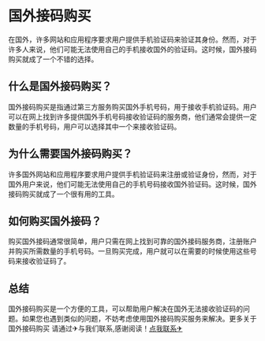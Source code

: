 # 国外接码购买

在国外，许多网站和应用程序要求用户提供手机验证码来验证其身份。然而，对于许多人来说，他们可能无法使用自己的手机接收国外的验证码。这时候，国外接码购买就成了一个不错的选择。

## 什么是国外接码购买？

国外接码购买是指通过第三方服务购买国外手机号码，用于接收手机验证码。用户可以在网上找到许多提供国外手机号码接收验证码的服务商，他们通常会提供一定数量的手机号码，用户可以选择其中一个来接收验证码。

## 为什么需要国外接码购买？

许多国外网站和应用程序要求用户提供手机验证码来注册或验证身份，然而，对于国外用户来说，他们可能无法使用自己的手机号码接收国外验证码。这时候，国外接码购买就成了一个很有用的工具。

## 如何购买国外接码？

购买国外接码通常很简单，用户只需在网上找到可靠的国外接码服务商，注册账户并购买所需数量的手机号码。一旦购买完成，用户就可以在需要的时候使用这些号码来接收验证码了。

## 总结

国外接码购买是一个方便的工具，可以帮助用户解决在国外无法接收验证码的问题。如果您也遇到类似的问题，不妨考虑使用国外接码购买服务来解决。更多关于国外接码购买 请通过✈与我们联系,感谢阅读！[点我联系✈](https://en.G208.com)